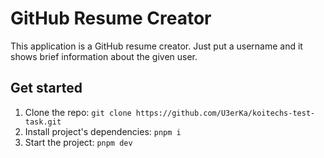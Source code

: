 # GitHub Resume Creator

This application is a GitHub resume creator. Just put a username and it shows brief information about the given user.

## Get started

1. Clone the repo: `git clone https://github.com/U3erKa/koitechs-test-task.git`
2. Install project's dependencies: `pnpm i`
3. Start the project: `pnpm dev`
